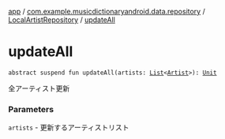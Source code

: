 [app](../../index.md) / [com.example.musicdictionaryandroid.data.repository](../index.md) / [LocalArtistRepository](index.md) / [updateAll](./update-all.md)

# updateAll

`abstract suspend fun updateAll(artists: `[`List`](https://kotlinlang.org/api/latest/jvm/stdlib/kotlin.collections/-list/index.html)`<`[`Artist`](../../com.example.musicdictionaryandroid.domain.model.entity/-artist/index.md)`>): `[`Unit`](https://kotlinlang.org/api/latest/jvm/stdlib/kotlin/-unit/index.html)

全アーティスト更新

### Parameters

`artists` - 更新するアーティストリスト